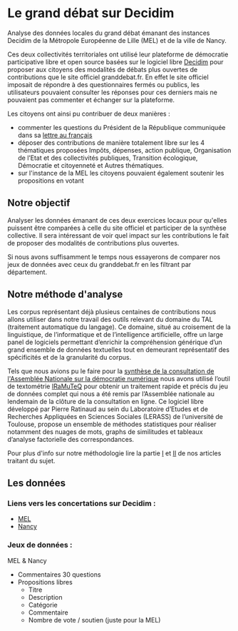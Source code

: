 # Le grand débat sur Decidim
Analyse des données locales du grand débat émanant des instances Decidim de la Métropole Européenne de Lille (MEL) et de la ville de Nancy.

Ces deux collectivités territoriales ont utilisé leur plateforme de démocratie participative libre et open source basées sur le logiciel libre [Decidim](https://decidim.org) pour proposer aux citoyens des modalités de débats plus ouvertes de contributions que le site officiel granddebat.fr. En effet le site officiel imposait de répondre à des questionnaires fermés ou publics, les utilisateurs pouvaient consulter les réponses pour ces derniers mais ne pouvaient pas commenter et échanger sur la plateforme.

Les citoyens ont ainsi pu contribuer de deux manières : 

- commenter les  questions du Président de la République communiquée dans sa [lettre au français](https://www.elysee.fr/emmanuel-macron/2019/01/13/lettre-aux-francais)
- déposer des contributions de manière totalement libre sur les 4 thématiques proposées Impôts, dépenses, action publique, Organisation de l’Etat et des collectivités publiques, Transition écologique, Démocratie et citoyenneté et Autres thématiques.
- sur l'instance de la MEL les citoyens pouvaient également soutenir les propositions en votant

## Notre objectif
Analyser les données émanant de ces deux exercices locaux pour qu'elles puissent être comparées à celle du site officiel et participer de la synthèse collective. Il sera intéressant de voir quel impact sur les contributions le fait de proposer des modalités de contributions plus ouvertes.

Si nous avons suffisamment le temps nous essayerons de comparer nos jeux de données avec ceux du granddebat.fr en les filtrant par département.

## Notre méthode d'analyse
Les corpus représentant déjà plusieus centaines de contributions nous allons utiliser dans notre travail des outils relevant du domaine du TAL (traitement automatique du langage). Ce domaine, situé au croisement de la linguistique, de l’informatique et de l’intelligence artificielle, offre un large panel de logiciels permettant d’enrichir la compréhension générique d’un grand ensemble de données textuelles tout en demeurant représentatif des spécificités et de la granularité du corpus. 

Tels que nous avions pu le faire pour la [synthèse de la consultation de l'Assemblée Nationale sur la démocratie numérique](http://www2.assemblee-nationale.fr/static/reforme-an/democratie/Rapport-democratie-2017-11-22.pdf) nous avons utilisé l’outil de textométrie [IRaMuTeQ](http://iramuteq.org/) pour obtenir un traitement rapide et précis du jeu de données complet qui nous a été remis par l’Assemblée nationale au lendemain de la clôture de la consultation en ligne. Ce logiciel libre développé par Pierre Ratinaud au sein du Laboratoire d’Etudes et de Recherches Appliquées en Sciences Sociales (LERASS) de l’université de Toulouse, propose un ensemble de méthodes statistiques pour réaliser notamment des nuages de mots, graphs de similitudes et tableaux d’analyse factorielle des correspondances. 

Pour plus d'info sur notre méthodologie lire la partie [I](https://medium.com/open-source-politics/pour-une-lecture-repens%C3%A9e-des-concertations-gr%C3%A2ce-au-traitement-automatique-des-langues-8d73977b0112?source=collection_home---4------0---------------------) et [II](https://medium.com/open-source-politics/les-innovations-m%C3%A9thodologiques-utilis%C3%A9es-par-osp-pour-lanalyse-des-discours-23a4165fbcfc?source=collection_home---4------1---------------------) de nos articles traitant du sujet.

## Les données
### Liens vers les concertations sur Decidim :
- [MEL](https://participation.lillemetropole.fr/processes/granddebatmel)
- [Nancy](https://participez.nancy.fr/processes/GrandDebatNational)

### Jeux de données :
MEL & Nancy
- Commentaires 30 questions 
- Propositions libres
  - Titre
  - Description
  - Catégorie
  - Commentaire  
  - Nombre de vote / soutien (juste pour la MEL)

